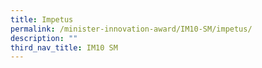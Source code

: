 ```yaml
---
title: Impetus
permalink: /minister-innovation-award/IM10-SM/impetus/
description: ""
third_nav_title: IM10 SM
---
```


